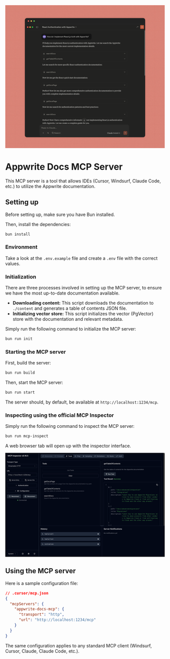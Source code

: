 <div align="center">
<img src="assets/banner.png" alt="Appwrite Docs MCP Server" width="700" />
</div>

# Appwrite Docs MCP Server
This MCP server is a tool that allows IDEs (Cursor, Windsurf, Claude Code, etc.) to utilize the Appwrite documentation.

## Setting up
Before setting up, make sure you have Bun installed.

Then, install the dependencies:
```bash
bun install
```

### Environment
Take a look at the `.env.example` file and create a `.env` file with the correct values.

### Initialization
There are three processes involved in setting up the MCP server, to ensure we have the most up-to-date documentation available.

- **Downloading content:** This script downloads the documentation to `./content` and generates a table of contents JSON file.
- **Initializing vector store:** This script initializes the vector (PgVector) store with the documentation and relevant metadata.

Simply run the following command to initialize the MCP server:
```bash
bun run init
```

### Starting the MCP server
First, build the server:
```bash
bun run build
```

Then, start the MCP server:
```bash
bun run start
```

The server should, by default, be available at `http://localhost:1234/mcp`.

### Inspecting using the official MCP Inspector
Simply run the following command to inspect the MCP server:
```bash
bun run mcp-inspect
```

A web browser tab will open up with the inspector interface.

<div align="center">
<img src="assets/inspector.png" alt="MCP Inspector" width="700" />
</div>


## Using the MCP server
Here is a sample configuration file:

```json
// .cursor/mcp.json
{
  "mcpServers": {
    "appwrite-docs-mcp": {
      "transport": "http",
      "url": "http://localhost:1234/mcp"
    }
  }
}
```

The same configuration applies to any standard MCP client (Windsurf, Cursor, Claude, Claude Code, etc.).




